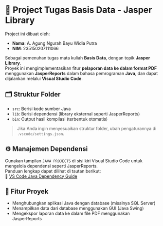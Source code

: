 # 📘 Project Tugas Basis Data - Jasper Library

Project ini dibuat oleh:

- **Nama**: A. Agung Ngurah Bayu Widia Putra  
- **NIM**: 235150207111066

Sebagai pemenuhan tugas mata kuliah **Basis Data**, dengan topik **Jasper Library**.  
Proyek ini mengimplementasikan fitur **pelaporan data ke dalam format PDF** menggunakan **JasperReports** dalam bahasa pemrograman **Java**, dan dapat dijalankan melalui **Visual Studio Code**.

## 🗂 Struktur Folder

- `src`: Berisi kode sumber Java  
- `lib`: Berisi dependensi (library eksternal seperti JasperReports)  
- `bin`: Output hasil kompilasi (terbentuk otomatis)

> Jika Anda ingin menyesuaikan struktur folder, ubah pengaturannya di `.vscode/settings.json`.

## ⚙️ Manajemen Dependensi

Gunakan tampilan `JAVA PROJECTS` di sisi kiri Visual Studio Code untuk mengelola dependensi seperti JasperReports.  
Panduan lengkap dapat dilihat di tautan berikut:  
🔗 [VS Code Java Dependency Guide](https://github.com/microsoft/vscode-java-dependency#manage-dependencies)

## 📄 Fitur Proyek

- Menghubungkan aplikasi Java dengan database (misalnya SQL Server)
- Menampilkan data dari database menggunakan GUI (Java Swing)
- Mengekspor laporan data ke dalam file PDF menggunakan JasperReports
